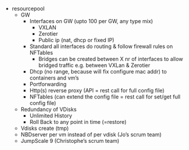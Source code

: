 - resourcepool
  - GW
    - Interfaces on GW (upto 100 per GW, any type mix)
      - VXLAN
      - Zerotier
      - Public ip (nat, dhcp or fixed IP)
    - Standard all interfaces do routing & follow firewall rules on NFTables
      - Bridges can be created between X nr of interfaces to allow bridged traffic e.g. between VXLan & Zerotier
    - Dhcp (no range, because will fix configure mac addr) to containers and vm’s
    - Portforwarding
    - Http(s) reverse proxy (API = rest call for full config file)
    - NFTables (can extend the config file = rest call for set/get full config file)
  - Redundancy of VDisks
    - Unlimited History
    - Roll Back to any point in time (=restore)
  - Vdisks create (tmp)
  - NBDserver per vm instead of per vdisk (Jo’s scrum team)
  - JumpScale 9  (Christophe’s scrum team)

